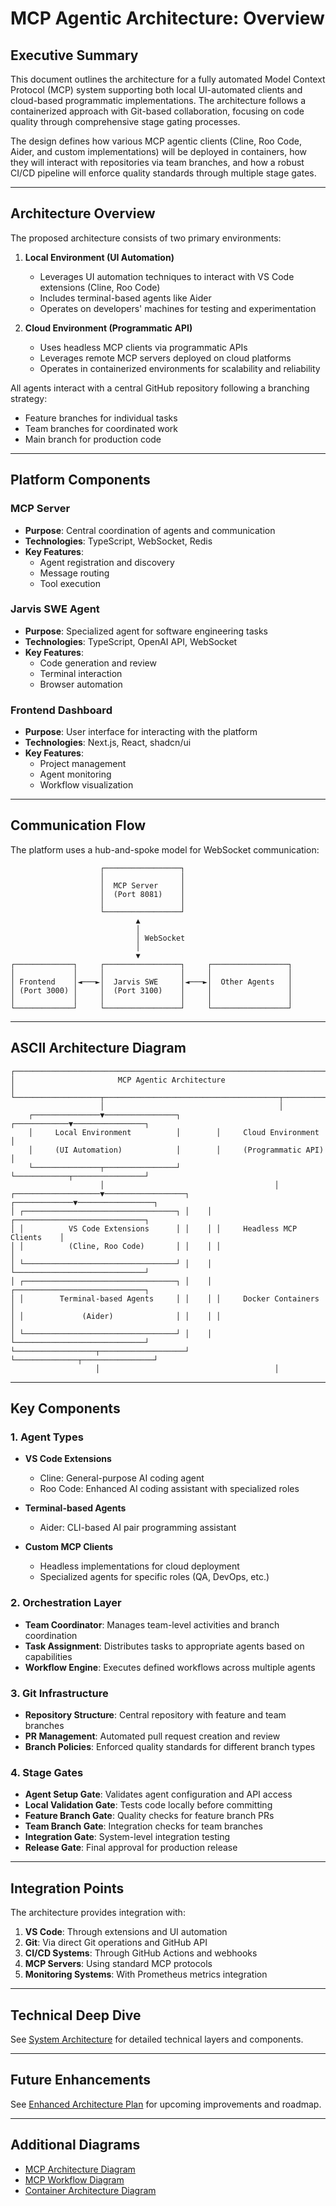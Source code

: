 # MCP Agentic Architecture: Overview

## Executive Summary

This document outlines the architecture for a fully automated Model Context Protocol (MCP) system supporting both local UI-automated clients and cloud-based programmatic implementations. The architecture follows a containerized approach with Git-based collaboration, focusing on code quality through comprehensive stage gating processes.

The design defines how various MCP agentic clients (Cline, Roo Code, Aider, and custom implementations) will be deployed in containers, how they will interact with repositories via team branches, and how a robust CI/CD pipeline will enforce quality standards through multiple stage gates.

---

## Architecture Overview

The proposed architecture consists of two primary environments:

1. **Local Environment (UI Automation)**
   - Leverages UI automation techniques to interact with VS Code extensions (Cline, Roo Code)
   - Includes terminal-based agents like Aider
   - Operates on developers' machines for testing and experimentation

2. **Cloud Environment (Programmatic API)**
   - Uses headless MCP clients via programmatic APIs
   - Leverages remote MCP servers deployed on cloud platforms
   - Operates in containerized environments for scalability and reliability

All agents interact with a central GitHub repository following a branching strategy:
- Feature branches for individual tasks
- Team branches for coordinated work
- Main branch for production code

---

## Platform Components

### MCP Server
- **Purpose**: Central coordination of agents and communication
- **Technologies**: TypeScript, WebSocket, Redis
- **Key Features**:
  - Agent registration and discovery
  - Message routing
  - Tool execution

### Jarvis SWE Agent
- **Purpose**: Specialized agent for software engineering tasks
- **Technologies**: TypeScript, OpenAI API, WebSocket
- **Key Features**:
  - Code generation and review
  - Terminal interaction
  - Browser automation

### Frontend Dashboard
- **Purpose**: User interface for interacting with the platform
- **Technologies**: Next.js, React, shadcn/ui
- **Key Features**:
  - Project management
  - Agent monitoring
  - Workflow visualization

---

## Communication Flow

The platform uses a hub-and-spoke model for WebSocket communication:

```
                    ┌─────────────────┐
                    │                 │
                    │  MCP Server     │
                    │  (Port 8081)    │
                    │                 │
                    └─────────────────┘
                            ▲
                            │
                            │ WebSocket
                            │
                            ▼
┌─────────────┐     ┌─────────────────┐     ┌─────────────────┐
│             │     │                 │     │                 │
│ Frontend    │◄───►│  Jarvis SWE     │◄───►│  Other Agents   │
│ (Port 3000) │     │  (Port 3100)    │     │                 │
│             │     │                 │     │                 │
└─────────────┘     └─────────────────┘     └─────────────────┘
```

---

## ASCII Architecture Diagram

```
┌───────────────────────────────────────────────────────────────────────────┐
│                       MCP Agentic Architecture                             │
└───────────────────┬───────────────────────────────────────┬───────────────┘
                    │                                       │
    ┌───────────────▼────────────────┐        ┌────────────▼────────────────┐
    │     Local Environment          │        │     Cloud Environment       │
    │     (UI Automation)            │        │     (Programmatic API)      │
    └───────────────┬────────────────┘        └────────────┬────────────────┘
                    │                                      │
┌───────────────────▼──────────────────┐    ┌─────────────▼─────────────────┐
│ ┌──────────────────────────────────┐ │    │ ┌─────────────────────────────┐
│ │          VS Code Extensions      │ │    │ │     Headless MCP Clients    │
│ │          (Cline, Roo Code)       │ │    │ │                             │
│ └──────────────────────────────────┘ │    │ └─────────────────────────────┘
│ ┌──────────────────────────────────┐ │    │ ┌─────────────────────────────┐
│ │        Terminal-based Agents     │ │    │ │     Docker Containers       │
│ │             (Aider)              │ │    │ │                             │
│ └──────────────────────────────────┘ │    │ └─────────────────────────────┘
└──────────────────┬───────────────────┘    └──────────────┬────────────────┘
                   │                                       │
```

---

## Key Components

### 1. Agent Types

- **VS Code Extensions**
  - Cline: General-purpose AI coding agent
  - Roo Code: Enhanced AI coding assistant with specialized roles
  
- **Terminal-based Agents**
  - Aider: CLI-based AI pair programming assistant
  
- **Custom MCP Clients**
  - Headless implementations for cloud deployment
  - Specialized agents for specific roles (QA, DevOps, etc.)

### 2. Orchestration Layer

- **Team Coordinator**: Manages team-level activities and branch coordination
- **Task Assignment**: Distributes tasks to appropriate agents based on capabilities
- **Workflow Engine**: Executes defined workflows across multiple agents

### 3. Git Infrastructure

- **Repository Structure**: Central repository with feature and team branches
- **PR Management**: Automated pull request creation and review
- **Branch Policies**: Enforced quality standards for different branch types

### 4. Stage Gates

- **Agent Setup Gate**: Validates agent configuration and API access
- **Local Validation Gate**: Tests code locally before committing
- **Feature Branch Gate**: Quality checks for feature branch PRs
- **Team Branch Gate**: Integration checks for team branches
- **Integration Gate**: System-level integration testing
- **Release Gate**: Final approval for production release

---

## Integration Points

The architecture provides integration with:

1. **VS Code**: Through extensions and UI automation
2. **Git**: Via direct Git operations and GitHub API
3. **CI/CD Systems**: Through GitHub Actions and webhooks
4. **MCP Servers**: Using standard MCP protocols
5. **Monitoring Systems**: With Prometheus metrics integration

---

## Technical Deep Dive

See [System Architecture](./system_architecture.md) for detailed technical layers and components.

---

## Future Enhancements

See [Enhanced Architecture Plan](./enhanced_architecture.md) for upcoming improvements and roadmap.

---

## Additional Diagrams

- [MCP Architecture Diagram](../mcp_architecture_diagram.md)
- [MCP Workflow Diagram](../mcp_workflow_diagram.md)
- [Container Architecture Diagram](../container_architecture_diagram.md)
